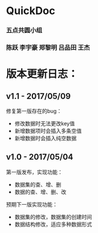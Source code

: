 # QuickDoc
### 五点共圆小组
### 陈跃 李宇豪 郑黎明 吕品田 王杰

版本更新日志：
====
v1.1 - 2017/05/09
----
修复第一版存在的bug：
* 修改数据时无法更改key值
* 新增数据项时会插入多条空值
* 新增数据时会插入纯空数据

v1.0 - 2017/05/04
----
第一版发布，实现功能：
* 数据集的查、增、删
* 数据的查、增、删、改

预期下一版实现功能：
* 数据集的修改，数据集的创建时间
* 数据结构修改，适应多种数据形式

